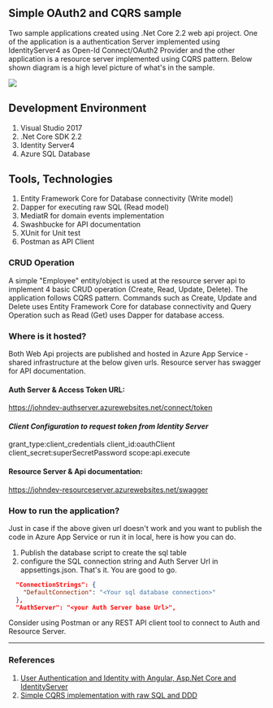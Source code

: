 ## Simple OAuth2 and CQRS sample

Two sample applications created using .Net Core 2.2 web api project. One of the application is a authentication Server implemented using IdentityServer4 as Open-Id Connect/OAuth2 Provider and the other application is a resource server implemented using CQRS pattern. Below shown diagram is a high level picture of what's in the sample.

![](https://i.imgur.com/mMGK8IE.png)


## Development Environment

1. Visual Studio 2017
2. .Net Core SDK 2.2
3. Identity Server4
4. Azure SQL Database 

## Tools, Technologies

1. Entity Framework Core for Database connectivity (Write model)
2. Dapper for executing raw SQL (Read model)
3. MediatR for domain events implementation
4. Swashbucke for API documentation
5. XUnit for Unit test
6. Postman as API Client

### CRUD Operation

A simple "Employee" entity/object is used at the resource server api to implement 4 basic CRUD operation (Create, Read, Update, Delete). The application follows CQRS pattern. Commands such as Create, Update and Delete uses Entity Framework Core for database connectivity and Query Operation such as Read (Get) uses Dapper for database access.

### Where is it hosted?

Both Web Api projects are published and hosted in Azure App Service - shared infrastructure at the below given urls. Resource server has swagger for API documentation.

#### Auth Server & Access Token URL:
https://johndev-authserver.azurewebsites.net/connect/token

#### *Client Configuration to request token from Identity Server*

grant_type:client_credentials
client_id:oauthClient
client_secret:superSecretPassword
scope:api.execute

#### Resource Server & Api documentation:
https://johndev-resourceserver.azurewebsites.net/swagger

### How to run the application?

Just in case if the above given url doesn't work and you want to publish the code in Azure App Service or run it in local, here is how you can do.

1. Publish the database script to create the sql table
2. configure the SQL connection string and Auth Server Url in appsettings.json. That's it. You are good to go.

```json
  "ConnectionStrings": {
    "DefaultConnection": "<Your sql database connection>"
  },
  "AuthServer": "<your Auth Server base Url>",
```

Consider using Postman or any REST API client tool to connect to Auth and Resource Server.

---

### References

1. [User Authentication and Identity with Angular, Asp.Net Core and IdentityServer](https://fullstackmark.com/post/21/user-authentication-and-identity-with-angular-aspnet-core-and-identityserver)
2. [Simple CQRS implementation with raw SQL and DDD](http://www.kamilgrzybek.com/design/simple-cqrs-implementation-with-raw-sql-and-ddd/)